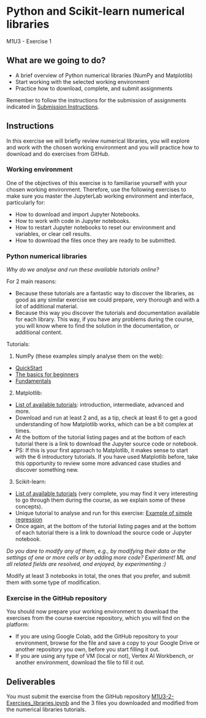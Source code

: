 # Python and Scikit-learn numerical libraries

M1U3 - Exercise 1

## What are we going to do?

- A brief overview of Python numerical libraries (NumPy and Matplotlib)
- Start working with the selected working environment
- Practice how to download, complete, and submit assignments

Remember to follow the instructions for the submission of assignments indicated in [Submission Instructions](https://github.com/Tokio-School/Machine-Learning-EN/blob/main/Submission_instructions.md).

## Instructions

In this exercise we will briefly review numerical libraries, you will explore and work with the chosen working environment and you will practice how to download and do exercises from GitHub.

### Working environment

One of the objectives of this exercise is to familiarise yourself with your chosen working environment. Therefore, use the following exercises to make sure you master the JupyterLab working environment and interface, particularly for:

- How to download and import Jupyter Notebooks.
- How to work with code in Jupyter notebooks.
- How to restart Jupyter notebooks to reset our environment and variables, or clear cell results.
- How to download the files once they are ready to be submitted.

### Python numerical libraries

*Why do we analyse and run these available tutorials online?*

For 2 main reasons:

- Because these tutorials are a fantastic way to discover the libraries, as good as any similar exercise we could prepare, very thorough and with a lot of additional material.
- Because this way you discover the tutorials and documentation available for each library. This way, if you have any problems during the course, you will know where to find the solution in the documentation, or additional content.

Tutorials:

1. NumPy (these examples simply analyse them on the web):
  - [QuickStart](https://numpy.org/devdocs/user/quickstart.html)
  - [The basics for beginners](https://numpy.org/devdocs/user/absolute_beginners.html)
  - [Fundamentals](https://numpy.org/devdocs/user/basics.html)
2. Matplotlib:
  - [List of available tutorials](https://matplotlib.org/stable/tutorials/index.html): introduction, intermediate, advanced and more.
  - Download and run at least 2 and, as a tip, check at least 6 to get a good understanding of how Matplotlib works, which can be a bit complex at times.
  - At the bottom of the tutorial listing pages and at the bottom of each tutorial there is a link to download the Jupyter source code or notebook.
  - PS: If this is your first approach to Matplotlib, it makes sense to start with the 6 introductory tutorials. If you have used Matplotlib before, take this opportunity to review some more advanced case studies and discover something new.
3. Scikit-learn:
  - [List of available tutorials](https://scikit-learn.org/stable/auto_examples/index.html) (very complete, you may find it very interesting to go through them during the course, as we explain some of these concepts).
  - Unique tutorial to analyse and run for this exercise: [Example of simple regression](https://scikit-learn.org/stable/auto_examples/linear_model/plot_ols.html)
  - Once again, at the bottom of the tutorial listing pages and at the bottom of each tutorial there is a link to download the source code or Jupyter notebook.

*Do you dare to modify any of them, e.g., by modifying their data or the settings of one or more cells or by adding more code? Experiment! ML and all related fields are resolved, and enjoyed, by experimenting :)*

Modify at least 3 notebooks in total, the ones that you prefer, and submit them with some type of modification.

### Exercise in the GitHub repository

You should now prepare your working environment to download the exercises from the course exercise repository, which you will find on the platform:

- If you are using Google Colab, add the GitHub repository to your environment, browse for the file and save a copy to your Google Drive or another repository you own, before you start filling it out.
- If you are using any type of VM (local or not), Vertex AI Workbench, or another environment, download the file to fill it out.

## Deliverables

You must submit the exercise from the GitHub repository [M1U3-2-Exercises\_libraries.ipynb](https://github.com/Tokio-School/Machine-Learning/blob/main/M01-Introducci%C3%B3n_al_Machine_Learning/M1U3-Librer%C3%ADas_num%C3%A9ricas_de_Python_y_Scikit-learn/M1U3-2-Ejercicios_librer%C3%ADas.ipynb) and the 3 files you downloaded and modified from the numerical libraries tutorials.
